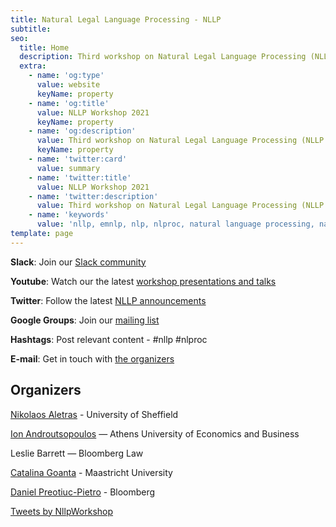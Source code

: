 ```yaml
---
title: Natural Legal Language Processing - NLLP
subtitle: 
seo:
  title: Home
  description: Third workshop on Natural Legal Language Processing (NLLP 2021) explores methods and applications of Natural Language Processing for the Legal Domain by focusing on legal text and text with legal significance. Co-located with EMNLP 2021.
  extra:
    - name: 'og:type'
      value: website
      keyName: property
    - name: 'og:title'
      value: NLLP Workshop 2021
      keyName: property
    - name: 'og:description'
      value: Third workshop on Natural Legal Language Processing (NLLP 2021) explores methods and applications of Natural Language Processing for the Legal Domain by focusing on legal text and text with legal significance. Co-located with EMNLP 2021.
      keyName: property
    - name: 'twitter:card'
      value: summary
    - name: 'twitter:title'
      value: NLLP Workshop 2021
    - name: 'twitter:description'
      value: Third workshop on Natural Legal Language Processing (NLLP 2021) explores methods and applications of Natural Language Processing for the Legal Domain by focusing on legal text and text with legal significance. Co-located with EMNLP 2021.
    - name: 'keywords'
      value: 'nllp, emnlp, nlp, nlproc, natural language processing, natural legal language processing, legal text, legal domain language'
template: page
---
```


<div class="grid-2-1">
  <div class="grid-2-1-left">

**Slack**: Join our [Slack community](https://join.slack.com/t/nllp/shared_invite/zt-qrjzyncj-5Rq4AXnMKQVLkwWSQknRHw)

**Youtube**: Watch our the latest [workshop presentations and talks](https://www.youtube.com/channel/UCqqT9g-V0IsghloVF6S75dw)

**Twitter**: Follow the latest [NLLP announcements](https://twitter.com/nllpworkshop?lang=en)

**Google Groups**: Join our [mailing list](https://groups.google.com/forum/#!forum/nllp)  

**Hashtags**: Post relevant content - #nllp #nlproc

**E-mail**: Get in touch with [the organizers](mailto:nllp.chairs@gmail.com)

## Organizers

[Nikolaos Aletras](http://www.nikosaletras.com/) - University of Sheffield

[Ion Androutsopoulos](http://www.aueb.gr/users/ion/)  ― Athens University of Economics and Business

Leslie Barrett ― Bloomberg Law

[Catalina Goanta](https://www.maastrichtuniversity.nl/catalina.goanta) - Maastricht University

[Daniel Preotiuc-Pietro](http://www.preotiuc.ro) - Bloomberg

  </div>

  <div class="grid-2-1-right">
    <a class="twitter-timeline" data-height="350" data-dnt="true" href="https://twitter.com/NllpWorkshop?ref_src=twsrc%5Etfw">Tweets by NllpWorkshop</a> <script async src="https://platform.twitter.com/widgets.js" charset="utf-8"></script>
  </div>
</div>

